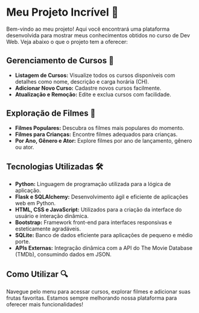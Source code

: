 # Meu Projeto Incrível 🚀

Bem-vindo ao meu projeto! Aqui você encontrará uma plataforma desenvolvida para mostrar meus conhecimentos obtidos no curso de Dev Web. Veja abaixo o que o projeto tem a oferecer:

## Gerenciamento de Cursos 📘

- **Listagem de Cursos:** Visualize todos os cursos disponíveis com detalhes como nome, descrição e carga horária (CH).
- **Adicionar Novo Curso:** Cadastre novos cursos facilmente.
- **Atualização e Remoção:** Edite e exclua cursos com facilidade.

## Exploração de Filmes 🎥

- **Filmes Populares:** Descubra os filmes mais populares do momento.
- **Filmes para Crianças:** Encontre filmes adequados para crianças.
- **Por Ano, Gênero e Ator:** Explore filmes por ano de lançamento, gênero ou ator.

## Tecnologias Utilizadas 🛠️

- **Python:** Linguagem de programação utilizada para a lógica de aplicação.
- **Flask e SQLAlchemy:** Desenvolvimento ágil e eficiente de aplicações web em Python.
- **HTML, CSS e JavaScript:** Utilizados para a criação da interface do usuário e interação dinâmica.
- **Bootstrap:** Framework front-end para interfaces responsivas e esteticamente agradáveis.
- **SQLite:** Banco de dados eficiente para aplicações de pequeno e médio porte.
- **APIs Externas:** Integração dinâmica com a API do The Movie Database (TMDb), consumindo dados em JSON.

## Como Utilizar 🔍

Navegue pelo menu para acessar cursos, explorar filmes e adicionar suas frutas favoritas. Estamos sempre melhorando nossa plataforma para oferecer mais funcionalidades!
